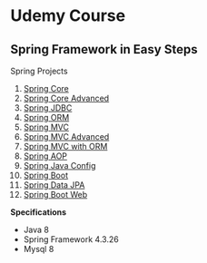# Udemy Course

## Spring Framework in Easy Steps

Spring Projects

1. [Spring Core](https://github.com/brunomilitzer/springprojects/tree/master/springcore)
2. [Spring Core Advanced](https://github.com/brunomilitzer/springprojects/tree/master/sprigcoreadvanced)
3. [Spring JDBC](https://github.com/brunomilitzer/springprojects/tree/master/springjdbc)
4. [Spring ORM](https://github.com/brunomilitzer/springprojects/tree/master/springorm)
5. [Spring MVC](https://github.com/brunomilitzer/springprojects/tree/master/springmvc)
5. [Spring MVC Advanced](https://github.com/brunomilitzer/springprojects/tree/master/springmvc2)
7. [Spring MVC with ORM](https://github.com/brunomilitzer/springprojects/tree/master/springmvcorm)
8. [Spring AOP](https://github.com/brunomilitzer/springprojects/tree/master/springaop)
9. [Spring Java Config](https://github.com/brunomilitzer/springprojects/tree/master/springjavaconfig)
10. [Spring Boot](https://github.com/brunomilitzer/springprojects/tree/master/springboot)
11. [Spring Data JPA](https://github.com/brunomilitzer/springprojects/tree/master/springdatajpa)
12. [Spring Boot Web](https://github.com/brunomilitzer/springprojects/tree/master/springbootweb)


**Specifications**
* Java 8
* Spring Framework 4.3.26
* Mysql 8
